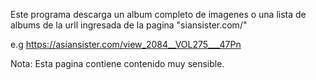 Este programa descarga un album completo de imagenes o una lista de albums de la urll ingresada de la pagina  "siansister.com/"


e.g
https://asiansister.com/view_2084__VOL275___47Pn

Nota: Esta pagina contiene contenido muy sensible.
